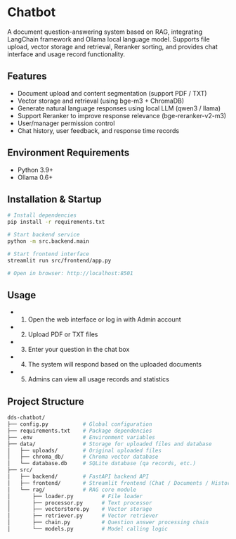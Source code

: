 # Chatbot

A document question-answering system based on RAG, integrating LangChain framework and Ollama local language model. Supports file upload, vector storage and retrieval, Reranker sorting, and provides chat interface and usage record functionality.

## Features

- Document upload and content segmentation (support PDF / TXT)
- Vector storage and retrieval (using bge-m3 + ChromaDB)
- Generate natural language responses using local LLM (qwen3 / llama)
- Support Reranker to improve response relevance (bge-reranker-v2-m3)
- User/manager permission control
- Chat history, user feedback, and response time records

## Environment Requirements

- Python 3.9+
- Ollama 0.6+

## Installation & Startup

```bash
# Install dependencies
pip install -r requirements.txt

# Start backend service
python -m src.backend.main

# Start frontend interface
streamlit run src/frontend/app.py

# Open in browser: http://localhost:8501
```

## Usage

- 1. Open the web interface or log in with Admin account
- 2. Upload PDF or TXT files
- 3. Enter your question in the chat box
- 4. The system will respond based on the uploaded documents
- 5. Admins can view all usage records and statistics

## Project Structure

```bash
dds-chatbot/
├── config.py           # Global configuration
├── requirements.txt    # Package dependencies
├── .env                # Environment variables
├── data/               # Storage for uploaded files and database
│   ├── uploads/        # Original uploaded files
│   ├── chroma_db/      # Chroma vector database
│   └── database.db     # SQLite database (qa records, etc.)
├── src/
│   ├── backend/        # FastAPI backend API
│   ├── frontend/       # Streamlit frontend (Chat / Documents / History / Admin / Login)
│   └── rag/            # RAG core module
│       ├── loader.py         # File loader
│       ├── processor.py      # Text processor
│       ├── vectorstore.py    # Vector storage
│       ├── retriever.py      # Vector retriever
│       ├── chain.py          # Question answer processing chain
│       └── models.py         # Model calling logic
```
